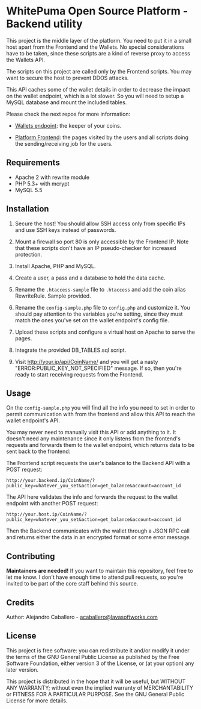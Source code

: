# WhitePuma Open Source Platform - Backend utility

This project is the middle layer of the platform. You need to put it in a
small host apart from the Frontend and the Wallets. No special considerations
have to be taken, since these scripts are a kind of reverse proxy to access
the Wallets API.

The scripts on this project are called only by the Frontend scripts. You may
want to secure the host to prevent DDOS attacks.

This API caches some of the wallet details in order to decrease the impact on the
wallet endpoint, which is a lot slower. So you will need to setup a MySQL database
and mount the included tables.

Please check the next repos for more information:

* [Wallets endpoint](https://github.com/lavacaballero/whitepuma-wallets):
  the keeper of your coins.
  
* [Platform Frontend](https://github.com/lavacaballero/whitepuma-frontend):
  the pages visited by the users and all scripts doing the sending/receiving
  job for the users.

## Requirements

* Apache 2 with rewrite module
* PHP 5.3+ with mcrypt
* MySQL 5.5

## Installation

1. Secure the host! You should allow SSH access only from specific IPs
   and use SSH keys instead of passwords.
   
4. Mount a firewall so port 80 is only accessible by the Frontend IP.
   Note that these scripts don't have an IP pseudo-checker for increased protection.

5. Install Apache, PHP and MySQL.

6. Create a user, a pass and a database to hold the data cache.

7. Rename the `.htaccess-sample` file to `.htaccess` and add the coin alias RewriteRule. Sample provided.

8. Rename the `config-sample.php` file to `config.php` and customize it.
   You should pay attention to the variables you're setting, since they must match
   the ones you've set on the wallet endpoint's config file.

9. Upload these scripts and configure a virtual host on Apache to serve the pages.

10. Integrate the provided DB_TABLES.sql script.

11. Visit http://your.ip/api/CoinName/ and you will get a nasty "ERROR:PUBLIC_KEY_NOT_SPECIFIED" message.
    If so, then you're ready to start receiving requests from the Frontend.

## Usage

On the `config-sample.php` you will find all the info you need to set in order to permit communication with
from the frontend and allow this API to reach the wallet endpoint's API. 

You may never need to manually visit this API or add anything to it. It doesn't need any maintenance
since it only listens from the frontend's requests and forwards them to the wallet endpoint,
which returns data to be sent back to the frontend:

The Frontend script requests the user's balance to the Backend API with a POST request:

```
http://your.backend.ip/CoinName/?public_key=whatever_you_set&action=get_balance&account=account_id
```

The API here validates the info and forwards the request to the wallet endpoint with another POST request:

```
http://your.host.ip/CoinName/?public_key=whatever_you_set&action=get_balance&account=account_id
```

Then the Backend communicates with the wallet through a JSON RPC call
and returns either the data in an encrypted format or some error message.

## Contributing

**Maintainers are needed!** If you want to maintain this repository, feel free to let me know.
I don't have enough time to attend pull requests, so you're invited to be part of the core staff
behind this source.

## Credits

Author: Alejandro Caballero - acaballero@lavasoftworks.com

## License

This project is free software: you can redistribute it and/or modify
it under the terms of the GNU General Public License as published by
the Free Software Foundation, either version 3 of the License, or
(at your option) any later version.

This project is distributed in the hope that it will be useful,
but WITHOUT ANY WARRANTY; without even the implied warranty of
MERCHANTABILITY or FITNESS FOR A PARTICULAR PURPOSE.  See the
GNU General Public License for more details.
